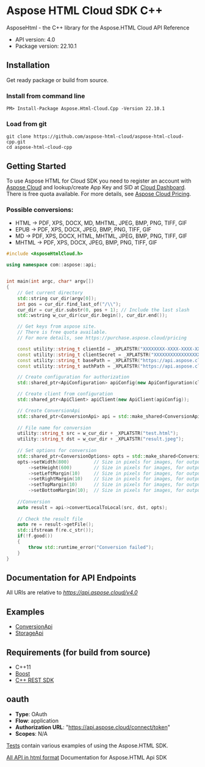 # Aspose HTML Cloud SDK C++

AsposeHtml - the C++ library for the Aspose.HTML Cloud API Reference

- API version: 4.0
- Package version: 22.10.1

## Installation

Get ready package or build from source.

### Install from command line

```code
PM> Install-Package Aspose.Html-Cloud.Cpp -Version 22.10.1
```

### Load from git

    git clone https://github.com/aspose-html-cloud/aspose-html-cloud-cpp.git
    cd aspose-html-cloud-cpp

## Getting Started
To use Aspose HTML for Cloud SDK you need to register an account with [Aspose Cloud](https://www.aspose.cloud/) and lookup/create App Key and SID at [Cloud Dashboard](https://dashboard.aspose.cloud/#/apps). There is free quota available. For more details, see [Aspose Cloud Pricing](https://purchase.aspose.cloud/pricing).

### Possible conversions: 
- HTML -> PDF, XPS, DOCX, MD, MHTML, JPEG, BMP, PNG, TIFF, GIF
- EPUB -> PDF, XPS, DOCX, JPEG, BMP, PNG, TIFF, GIF
- MD -> PDF, XPS, DOCX, HTML, MHTML, JPEG, BMP, PNG, TIFF, GIF
- MHTML -> PDF, XPS, DOCX, JPEG, BMP, PNG, TIFF, GIF


```cpp
#include <AsposeHtmlCloud.h>

using namespace com::aspose::api;


int main(int argc, char* argv[])
{
    // Get current directory
    std::string cur_dir(argv[0]);
    int pos = cur_dir.find_last_of("/\\");
    cur_dir = cur_dir.substr(0, pos + 1); // Include the last slash
    std::wstring w_cur_dir(cur_dir.begin(), cur_dir.end());

    // Get keys from aspose site.
    // There is free quota available. 
    // For more details, see https://purchase.aspose.cloud/pricing

    const utility::string_t clientId = _XPLATSTR("XXXXXXXX-XXXX-XXXX-XXXX-XXXXXXXXXXXX");
    const utility::string_t clientSecret = _XPLATSTR("XXXXXXXXXXXXXXXXXXXXXXXXXXXXXXXX");
    const utility::string_t basePath = _XPLATSTR("https://api.aspose.cloud/v4.0");
    const utility::string_t authPath = _XPLATSTR("https://api.aspose.cloud/connect/token");

    // Create configuration for authorization
    std::shared_ptr<ApiConfiguration> apiConfig(new ApiConfiguration(clientId, clientSecret, basePath, authPath));

    // Create client from configuration
    std::shared_ptr<ApiClient> apiClient(new ApiClient(apiConfig));

    // Create ConversionApi
    std::shared_ptr<ConversionApi> api = std::make_shared<ConversionApi>(apiClient);
 
    // File name for conversion
    utility::string_t src = w_cur_dir + _XPLATSTR("test.html");
    utility::string_t dst = w_cur_dir + _XPLATSTR("result.jpeg");
    
    // Set options for conversion
    std::shared_ptr<ConversionOptions> opts = std::make_shared<ConversionOptions>();
    opts->setWidth(800)         // Size in pixels for images, for output formats PDF, XPS, DOCX - in inches.
        ->setHeight(600)        // Size in pixels for images, for output formats PDF, XPS, DOCX - in inches.
        ->setLeftMargin(10)     // Size in pixels for images, for output formats PDF, XPS, DOCX - in inches.
        ->setRightMargin(10)    // Size in pixels for images, for output formats PDF, XPS, DOCX - in inches.
        ->setTopMargin(10)      // Size in pixels for images, for output formats PDF, XPS, DOCX - in inches.
        ->setBottomMargin(10);  // Size in pixels for images, for output formats PDF, XPS, DOCX - in inches.
    
    //Conversion
    auto result = api->convertLocalToLocal(src, dst, opts);
    
    // Check the result file
    auto re = result->getFile();
    std::ifstream f(re.c_str());
    if(!f.good())
    {
        throw std::runtime_error("Conversion failed");
    }
}
```


## Documentation for API Endpoints

All URIs are relative to *https://api.aspose.cloud/v4.0*   

## Examples
- [ConversionApi](./docs/ConversionApi.md)
- [StorageApi](./docs/StorageApi.md)


## Requirements (for build from source)
- C++11
- [Boost](https://www.boost.org/)
- [C++ REST SDK](https://github.com/Microsoft/cpprestsdk)

## oauth

- **Type**: OAuth
- **Flow**: application
- **Authorization URL**: "https://api.aspose.cloud/connect/token"
- **Scopes**: N/A

[Tests](./test/) contain various examples of using the Aspose.HTML SDK.

[All API in html format](./docs/html/) Documentation for Aspose.HTML Api SDK
